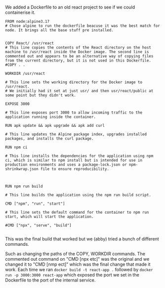 We added a Dockerfile to an old react project to see if we could containerise it. 

```
FROM node:alpine3.17
# Chose alpine to run the dockerfile beacuse it was the best match for node. It brings all the base stuff pre installed. 


COPY React/ /usr/react
# This line copies the contents of the React directory on the host machine to /usr/react inside the Docker image. The second line is commented out and appears to be an alternative way of copying files from the current directory, but it is not used in this Dockerfile.
#COPY . .

WORKDIR /usr/react

# This line sets the working directory for the Docker image to /usr/react.
# We initially had it set at just usr/ and then usr/react/public at some point but they didn't work. 

EXPOSE 3000

# This line exposes port 3000 to allow incoming traffic to the application running inside the container.

RUN apk update && apk upgrade && apk add curl

# This line updates the Alpine package index, upgrades installed packages, and installs the curl package.

RUN npm ci

# This line installs the dependencies for the application using npm ci, which is similar to npm install but is intended for use in production environments and uses a package-lock.json or npm-shrinkwrap.json file to ensure reproducibility.



RUN npm run build

# This line builds the application using the npm run build script.

CMD ["npm", "run", "start"]

# This line sets the default command for the container to npm run start, which will start the application.

#CMD ["npx", "serve", "build"]


```

This was the final build that worked but we (abby) tried a bunch of different commands. 

Such as changing the paths of the COPY, WORKDIR commands. 
The commented out command on "CMD [npx etc]" was the original and we changed it to "CMD [nmp ect]" which was the final change that made it work. 
Each time we ran `docker build -t react-app .`
followed by  `docker run -p 3000:3000 react-app` which exposed the port we set in the Dockerfile to the port of the internal service. 

